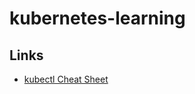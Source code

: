 # kubernetes-learning

## Links
- [kubectl Cheat Sheet](https://kubernetes.io/docs/user-guide/kubectl-cheatsheet/)
